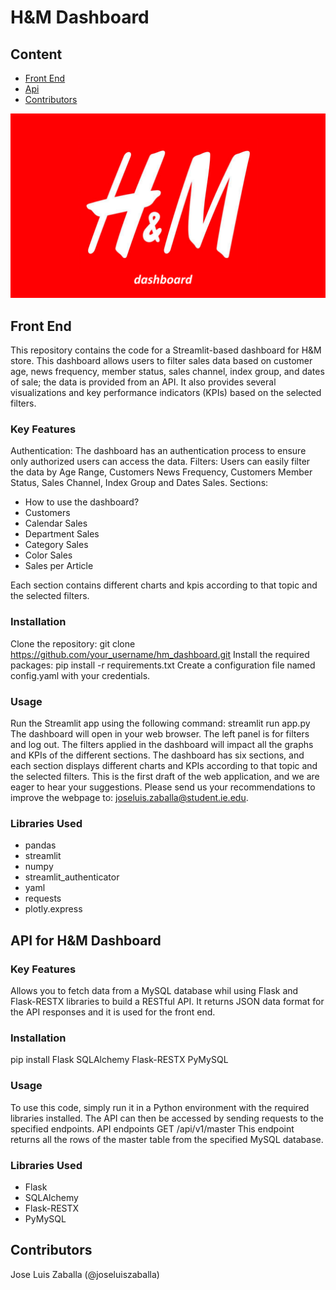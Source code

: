 # H&M Dashboard 

## Content
* [Front End](#front)
* [Api](#api)
* [Contributors](#contributors)

<img src="https://github.com/JoseLuisZaballa/HM_Dashboard/blob/main/image.png">


## <a name='front'></a>**Front End**
This repository contains the code for a Streamlit-based dashboard for H&M store. This dashboard allows users to filter sales data based on customer age, news frequency, member status, sales channel, index group, and dates of sale; the data is provided from an API. It also provides several visualizations and key performance indicators (KPIs) based on the selected filters.

### Key Features
Authentication: The dashboard has an authentication process to ensure only authorized users can access the data.
Filters: Users can easily filter the data by Age Range, Customers News Frequency, Customers Member Status, Sales Channel, Index Group and Dates Sales.
Sections:
* How to use the dashboard?
* Customers
* Calendar Sales
* Department Sales
* Category Sales
* Color Sales
* Sales per Article
<p>Each section contains different charts and kpis according to that topic and the selected filters.</p>

### Installation
Clone the repository: git clone https://github.com/your_username/hm_dashboard.git
Install the required packages: pip install -r requirements.txt
Create a configuration file named config.yaml with your credentials.

### Usage
Run the Streamlit app using the following command: streamlit run app.py
The dashboard will open in your web browser.
The left panel is for filters and log out. The filters applied in the dashboard will impact all the graphs and KPIs of the different sections.
The dashboard has six sections, and each section displays different charts and KPIs according to that topic and the selected filters.
This is the first draft of the web application, and we are eager to hear your suggestions. Please send us your recommendations to improve the webpage to: joseluis.zaballa@student.ie.edu.

### Libraries Used
* pandas
* streamlit
* numpy
* streamlit_authenticator
* yaml
* requests
* plotly.express

## <a name='api'></a>**API for H&M Dashboard**
### Key Features
Allows you to fetch data from a MySQL database whil using Flask and Flask-RESTX libraries to build a RESTful API. It returns JSON data format for the API responses and it is used for the front end.

### Installation
pip install Flask SQLAlchemy Flask-RESTX PyMySQL

### Usage
To use this code, simply run it in a Python environment with the required libraries installed. The API can then be accessed by sending requests to the specified endpoints.
API endpoints
GET /api/v1/master
This endpoint returns all the rows of the master table from the specified MySQL database.

### Libraries Used
* Flask
* SQLAlchemy
* Flask-RESTX
* PyMySQL

## <a name='contributors'></a>**Contributors**
Jose Luis Zaballa (@joseluiszaballa)
